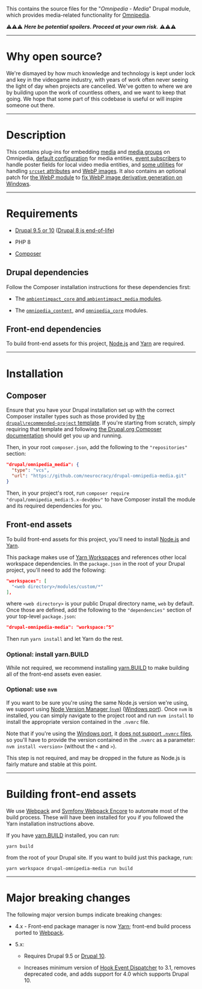 This contains the source files for the "*Omnipedia - Media*" Drupal module,
which provides media-related functionality for
[Omnipedia](https://omnipedia.app/).

⚠️⚠️⚠️ ***Here be potential spoilers. Proceed at your own risk.*** ⚠️⚠️⚠️

----

# Why open source?

We're dismayed by how much knowledge and technology is kept under lock and key
in the videogame industry, with years of work often never seeing the light of
day when projects are cancelled. We've gotten to where we are by building upon
the work of countless others, and we want to keep that going. We hope that some
part of this codebase is useful or will inspire someone out there.

----

# Description

This contains plug-ins for embedding
[media](/src/Plugin/Omnipedia/Element/Media.php) and [media
groups](/src/Plugin/Omnipedia/Element/MediaGroup.php) on Omnipedia, [default
configuration](/config) for media entities, [event
subscribers](/src/EventSubscriber) to handle poster fields for local video media
entities, and [some utilities](/src/Utility) for handling [`srcset`
attributes](https://developer.mozilla.org/en-US/docs/Web/HTML/Element/img#attr-srcset)
and [WebP
images](https://developer.mozilla.org/en-US/docs/Web/Media/Formats/Image_types#webp_image).
It also contains an optional patch for [the WebP
module](https://www.drupal.org/project/webp) to [fix WebP image derivative
generation on
Windows](https://www.drupal.org/project/webp/issues/3161795#comment-14096421).

----

# Requirements

* [Drupal 9.5 or 10](https://www.drupal.org/download) ([Drupal 8 is end-of-life](https://www.drupal.org/psa-2021-11-30))

* PHP 8

* [Composer](https://getcomposer.org/)

## Drupal dependencies

Follow the Composer installation instructions for these dependencies first:

* The [`ambientimpact_core` and `ambientimpact_media` modules](https://github.com/Ambient-Impact/drupal-modules).

* The [`omnipedia_content`](https://github.com/neurocracy/drupal-omnipedia-content), and [`omnipedia_core`](https://github.com/neurocracy/drupal-omnipedia-core) modules.

## Front-end dependencies

To build front-end assets for this project, [Node.js](https://nodejs.org/) and
[Yarn](https://yarnpkg.com/) are required.

----

# Installation

## Composer

Ensure that you have your Drupal installation set up with the correct Composer
installer types such as those provided by [the `drupal\recommended-project`
template](https://www.drupal.org/docs/develop/using-composer/starting-a-site-using-drupal-composer-project-templates#s-drupalrecommended-project).
If you're starting from scratch, simply requiring that template and following
[the Drupal.org Composer
documentation](https://www.drupal.org/docs/develop/using-composer/starting-a-site-using-drupal-composer-project-templates)
should get you up and running.

Then, in your root `composer.json`, add the following to the `"repositories"`
section:

```json
"drupal/omnipedia_media": {
  "type": "vcs",
  "url": "https://github.com/neurocracy/drupal-omnipedia-media.git"
}
```

Then, in your project's root, run `composer require
"drupal/omnipedia_media:5.x-dev@dev"` to have Composer install the module and
its required dependencies for you.

## Front-end assets

To build front-end assets for this project, you'll need to install
[Node.js](https://nodejs.org/) and [Yarn](https://yarnpkg.com/).

This package makes use of [Yarn
Workspaces](https://yarnpkg.com/features/workspaces) and references other local
workspace dependencies. In the `package.json` in the root of your Drupal
project, you'll need to add the following:

```json
"workspaces": [
  "<web directory>/modules/custom/*"
],
```

where `<web directory>` is your public Drupal directory name, `web` by default.
Once those are defined, add the following to the `"dependencies"` section of
your top-level `package.json`:

```json
"drupal-omnipedia-media": "workspace:^5"
```

Then run `yarn install` and let Yarn do the rest.

### Optional: install yarn.BUILD

While not required, we recommend installing [yarn.BUILD](https://yarn.build/) to
make building all of the front-end assets even easier.

### Optional: use `nvm`

If you want to be sure you're using the same Node.js version we're using, we
support using [Node Version Manager (`nvm`)](https://github.com/nvm-sh/nvm)
([Windows port](https://github.com/coreybutler/nvm-windows)). Once `nvm` is
installed, you can simply navigate to the project root and run `nvm install` to
install the appropriate version contained in the `.nvmrc` file.

Note that if you're using the [Windows
port](https://github.com/coreybutler/nvm-windows), it [does not support `.nvmrc`
files](https://github.com/coreybutler/nvm-windows/wiki/Common-Issues#why-isnt-nvmrc-supported-why-arent-some-nvm-for-macoslinux-features-supported),
so you'll have to provide the version contained in the `.nvmrc` as a parameter:
`nvm install <version>` (without the `<` and `>`).

This step is not required, and may be dropped in the future as Node.js is fairly
mature and stable at this point.

----

# Building front-end assets

We use [Webpack](https://webpack.js.org/) and [Symfony Webpack
Encore](https://symfony.com/doc/current/frontend.html) to automate most of the
build process. These will have been installed for you if you followed the Yarn
installation instructions above.

If you have [yarn.BUILD](https://yarn.build/) installed, you can run:

```
yarn build
```

from the root of your Drupal site. If you want to build just this package, run:

```
yarn workspace drupal-omnipedia-media run build
```

----

# Major breaking changes

The following major version bumps indicate breaking changes:

* 4.x - Front-end package manager is now [Yarn](https://yarnpkg.com/); front-end build process ported to [Webpack](https://webpack.js.org/).

* 5.x:

  * Requires Drupal 9.5 or [Drupal 10](https://www.drupal.org/project/drupal/releases/10.0.0).

  * Increases minimum version of [Hook Event Dispatcher](https://www.drupal.org/project/hook_event_dispatcher) to 3.1, removes deprecated code, and adds support for 4.0 which supports Drupal 10.
